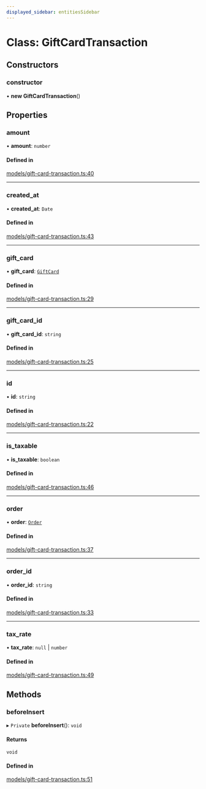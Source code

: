 ```yaml
---
displayed_sidebar: entitiesSidebar
---
```


# Class: GiftCardTransaction

## Constructors

### constructor

• **new GiftCardTransaction**()

## Properties

### amount

• **amount**: `number`

#### Defined in

[models/gift-card-transaction.ts:40](https://github.com/medusajs/medusa/blob/0b0d50b47/packages/medusa/src/models/gift-card-transaction.ts#L40)

___

### created\_at

• **created\_at**: `Date`

#### Defined in

[models/gift-card-transaction.ts:43](https://github.com/medusajs/medusa/blob/0b0d50b47/packages/medusa/src/models/gift-card-transaction.ts#L43)

___

### gift\_card

• **gift\_card**: [`GiftCard`](GiftCard.md)

#### Defined in

[models/gift-card-transaction.ts:29](https://github.com/medusajs/medusa/blob/0b0d50b47/packages/medusa/src/models/gift-card-transaction.ts#L29)

___

### gift\_card\_id

• **gift\_card\_id**: `string`

#### Defined in

[models/gift-card-transaction.ts:25](https://github.com/medusajs/medusa/blob/0b0d50b47/packages/medusa/src/models/gift-card-transaction.ts#L25)

___

### id

• **id**: `string`

#### Defined in

[models/gift-card-transaction.ts:22](https://github.com/medusajs/medusa/blob/0b0d50b47/packages/medusa/src/models/gift-card-transaction.ts#L22)

___

### is\_taxable

• **is\_taxable**: `boolean`

#### Defined in

[models/gift-card-transaction.ts:46](https://github.com/medusajs/medusa/blob/0b0d50b47/packages/medusa/src/models/gift-card-transaction.ts#L46)

___

### order

• **order**: [`Order`](Order.md)

#### Defined in

[models/gift-card-transaction.ts:37](https://github.com/medusajs/medusa/blob/0b0d50b47/packages/medusa/src/models/gift-card-transaction.ts#L37)

___

### order\_id

• **order\_id**: `string`

#### Defined in

[models/gift-card-transaction.ts:33](https://github.com/medusajs/medusa/blob/0b0d50b47/packages/medusa/src/models/gift-card-transaction.ts#L33)

___

### tax\_rate

• **tax\_rate**: ``null`` \| `number`

#### Defined in

[models/gift-card-transaction.ts:49](https://github.com/medusajs/medusa/blob/0b0d50b47/packages/medusa/src/models/gift-card-transaction.ts#L49)

## Methods

### beforeInsert

▸ `Private` **beforeInsert**(): `void`

#### Returns

`void`

#### Defined in

[models/gift-card-transaction.ts:51](https://github.com/medusajs/medusa/blob/0b0d50b47/packages/medusa/src/models/gift-card-transaction.ts#L51)
